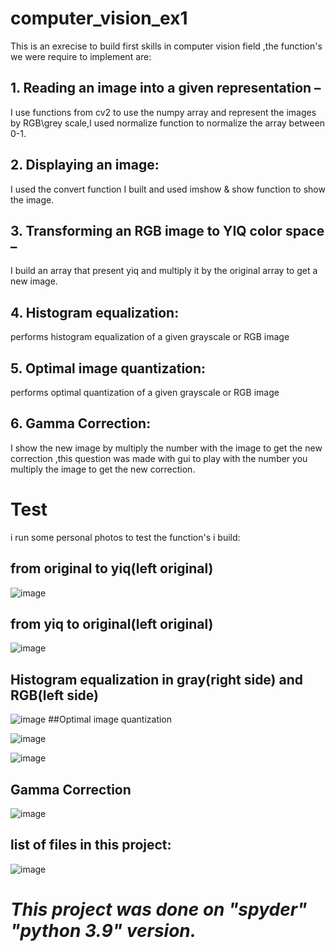 # computer_vision_ex1
This is an exrecise to build first skills in computer vision field ,the function's we were require to implement are:
## 1. Reading an image into a given representation –

I use functions from cv2 to use the numpy array and represent the images by RGB\grey scale,I used normalize function to normalize the array between 0-1.
## 2. Displaying an image:

I used the convert function I built and used imshow & show function to show the image.
## 3. Transforming an RGB image to YIQ color space –

I build an array that present yiq and multiply it by the original array to get a new image.
## 4. Histogram equalization:

performs histogram equalization of a given grayscale or RGB image
## 5. Optimal image quantization:

performs optimal quantization of a given grayscale or RGB image
## 6. Gamma Correction:

I show the new image by multiply the number with the image to get the new correction ,this question was made with gui to play with the number you multiply the image to get the new correction.

# Test

i run some personal photos to test the function's i build:
## from original to yiq(left original)

![image](https://user-images.githubusercontent.com/80645472/161398326-915f553f-a308-47a8-a28c-48db329bf87d.png)
## from yiq to original(left original)

![image](https://user-images.githubusercontent.com/80645472/161398331-a8ac8170-a7db-4bd7-859f-99da85ea5c52.png)
## Histogram equalization in gray(right side) and RGB(left side)

![image](https://user-images.githubusercontent.com/80645472/161398367-e082b14b-22c4-40ec-893d-ac3f0033c751.png)
##Optimal image quantization

![image](https://user-images.githubusercontent.com/80645472/161399404-53b52dc7-25e0-459c-8234-3ecf5425280f.png)

![image](https://user-images.githubusercontent.com/80645472/161399462-74915d4d-f177-4223-894b-60e254435652.png)


## Gamma Correction

![image](https://user-images.githubusercontent.com/80645472/161398406-6cef299c-0b47-4f97-990d-0f3a02723f51.png)

## list of files in this project:

![image](https://user-images.githubusercontent.com/80645472/161399767-c0b229b5-3dc8-4a38-aa17-02f117e4d31b.png)

# *This project was done on "spyder" "python 3.9" version.*

